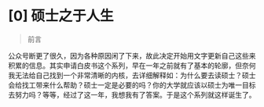 # [0] 硕士之于人生

> 前言

公众号断更了很久，因为各种原因闲了下来，故此决定开始用文字更新自己这些来积累的信息。其实申请白皮书这个系列，早在一年之前就有了基本的轮廓，但奈何我无法给自己找到一个非常清晰的内核，去详细解释如：为什么要去读硕士？硕士会给找工带来什么帮助？硕士一定是必要的吗？你的大学就应该以硕士为唯一目标去努力吗？等等，经过了这一年，我想我有了答案。于是这个系列就这样诞生了。







